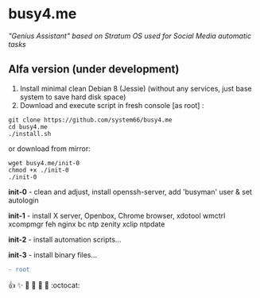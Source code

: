 # busy4.me
<i> "Genius Assistant" based on Stratum OS used for Social Media automatic tasks</i>

## Alfa version (under development)
1. Install minimal clean Debian 8 (Jessie) (without any services, just base system to save hard disk space)
2. Download and execute script in fresh console [as root] :

```shell
git clone https://github.com/system66/busy4.me
cd busy4.me
./install.sh
```
or download from mirror:

```shell
wget busy4.me/init-0
chmod +x ./init-0
./init-0
```

**init-0** - clean and adjust, install openssh-server, add 'busyman' user & set autologin

**init-1** - install X server, Openbox, Chrome browser, xdotool wmctrl xcompmgr feh nginx bc ntp zenity xclip ntpdate

**init-2** - install automation scripts...

**init-3** - install binary files...
``` diff
- root
```

:+1: :sparkles: :camel: :tada: :rocket: :metal: :octocat:
